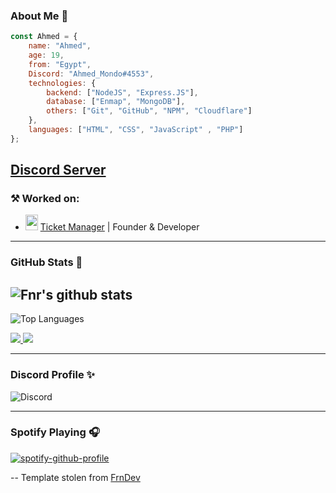 ### About Me 👤

```js
const Ahmed = {
    name: "Ahmed",
    age: 19,
    from: "Egypt",
    Discord: "Ahmed_Mondo#4553",
    technologies: {
        backend: ["NodeJS", "Express.JS"],
        database: ["Enmap", "MongoDB"],
        others: ["Git", "GitHub", "NPM", "Cloudflare"]
    },
    languages: ["HTML", "CSS", "JavaScript" , "PHP"]
};
```
[Discord Server](https://discord.gg/JnBxehRhaF)
---
### ⚒ Worked on:
- <img src="https://cdn.discordapp.com/emojis/667093495865147402.webp" width="20" height="25"> [Ticket  Manager](https://ticket-manager.org/) | Founder & Developer

---

### GitHub Stats 🌟
![Fnr's github stats](https://github-readme-stats.vercel.app/api?username=AhmedMondo&count_private=true&show_icons=true&theme=radical)
---
![Top Languages](https://github-readme-stats.vercel.app/api/top-langs/?username=AhmedMondo&layout=compact&theme=synthwave)

<a href="https://github.com/AhmedMondo?tab=followers">
  <img src="https://img.shields.io/github/followers/AhmedMondo">
</a>
<a href="https://github.com/AhmedMondo">
   <img src="https://komarev.com/ghpvc/?username=AhmedMondo">
</a>

---

### Discord Profile ✨
![Discord](https://discord.c99.nl/widget/theme-1/583428943378513940.png)

---

### Spotify Playing 🎧
[![spotify-github-profile](https://spotify-github-profile.vercel.app/api/view?uid=31eqotxzy3o4bycg2zn2s7itodgq&cover_image=true&theme=default)](https://spotify-github-profile.vercel.app/api/view?uid=31eqotxzy3o4bycg2zn2s7itodgq&redirect=true)

-- 
Template stolen from [FrnDev](https://github.com/FnrDev/)
